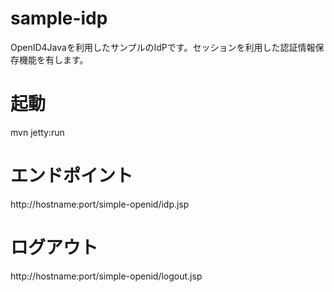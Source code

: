 sample-idp
==========

OpenID4Javaを利用したサンプルのIdPです。セッションを利用した認証情報保存機能を有します。

起動
==========
mvn jetty:run

エンドポイント
==========
http://hostname:port/simple-openid/idp.jsp

ログアウト
==========
http://hostname:port/simple-openid/logout.jsp
